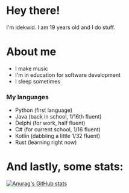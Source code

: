 # Hey there!

I'm idekwid. I am 19 years old and I do stuff.

# About me 
- I make music 
- I'm in education for software development
- I sleep sometimes

### My languages
- Python (first language)
- Java (back in school, 1/16th fluent)
- Delphi (for work, half fluent)
- C# (for current school, 1/16 fluent)
- Kotlin (dabbling a little 1/32 fluent)
- Rust (learning right now)

# And lastly, some stats:

[![Anurag's GitHub stats](https://github-readme-stats.vercel.app/api?username=idekwid&theme=transparent&show_icons=true)](https://github.com/anuraghazra/github-readme-stats)
